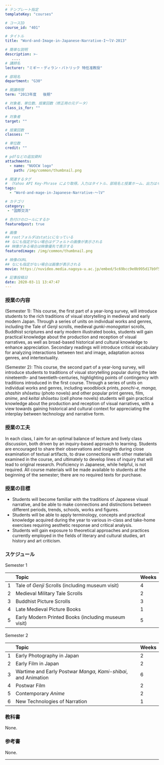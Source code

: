 ```yaml
---
# テンプレート指定
templateKey: "courses"

# コースID
course_id: "401"

# タイトル
title: "Word-and-Image-in-Japanese-Narrative-I〜lV-2013"

# 簡単な説明
description: >-
   ....
# 講師名
lecturer: "ミギー・ディラン・パトリック 特任准教授"

# 部局名
department: "G30"

# 開講時限
term: "2013年度	後期"

# 対象者、単位数、授業回数（修正用の元データ）
class_is_for: ""

# 対象者
target: ""

# 授業回数
classes: ""

# 単位数
credit: ""

# pdfなどの追加資料
attachments:
  - name: "NUOCW logo" 
    path: /img/common/thumbnail.png

# 関連するタグ
# （Yahoo API Key-Phrase により取得。入力はタイトル、部局名と授業ホーム、出力はキーフレーズ（tags））
tags:
  - "Word-and-mage-in-Japanese-Narrative-〜lV"

# カテゴリ
category:
 - "国際交流"

# 色付けのロールにするか
featuredpost: true

# 画像
## rootフォルダはstaticになっている
## なにも指定がない場合はデフォルトの画像が表示される
## 映像がある場合は映像優先で表示する
featuredimage: /img/common/thumbnail.png

# 映像のURL
## なにも指定がない場合は画像が表示される
movie: https://nuvideo.media.nagoya-u.ac.jp/embed/5c69bcc9e0b995d17b9f500c2e6fdbdceb3629c9

# 記事投稿日
date: 2020-03-11 13:47:47
---
```


### 授業の内容

(Semester 1): This course, the first part of a year-long survey, will introduce students to the rich traditions of visual storytelling in medieval and early modern Japan. Through a series of units on individual works and genres, including the Tale of _Genji_ scrolls, medieval _gunki-monogatari_ scrolls, Buddhist scriptures and early modern illustrated books, students will gain practical knowledge about the production and reception of visual narratives, as well as broad-based historical and cultural knowledge to enhance appreciation. Secondary readings will introduce critical vocabulary for analyzing interactions between text and image, adaptation across genres, and intertextuality.

(Semester 2): This course, the second part of a year-long survey, will introduce students to traditions of visual storytelling popular during the late nineteenth- and twentieth-centuries, highlighting points of contingency with traditions introduced in the first course. Through a series of units on individual works and genres, including woodblock prints, _ponchi-e, manga, shashin shōsetsu_ (photo novels) and other popular print genres, film, _anime_, and _keitai shōsetsu_ (cell phone novels) students will gain practical knowledge about the production and reception of visual narratives, with a view towards gaining historical and cultural context for appreciating the interplay between technology and narrative form.


### 授業の工夫

In each class, I aim for an optimal balance of lecture and lively class discussion, both driven by an inquiry-based approach to learning. Students are encouraged to share their observations and insights during close examination of textual artifacts, to draw connections with other materials examined in the course, and ultimately to develop lines of inquiry that will lead to original research. Proficiency in Japanese, while helpful, is not required. All course materials will be made available to students at the beginning of the semester; there are no required texts for purchase.





### 授業の目標

* Students will become familiar with the traditions of Japanese visual narrative, and be able to make connections and distinctions between different periods, trends, schools, works and figures.
* Students will be able to apply terminology, concepts and practical knowledge acquired during the year to various in-class and take-home exercises requiring aesthetic response and critical analysis.
* Students will gain exposure to theoretical approaches and practices currently employed in the fields of literary and cultural studies, art history and art criticism.

### スケジュール

Semester 1

|  | Topic                                              |  Weeks|
|-:|:--------------------------------------------------- |:-----|
|1 | Tale of _Genji_ Scrolls (including museum visit)    | 4 |
|2 | Medieval Military Tale Scrolls                      | 2 |
|3 | Buddhist Picture Scrolls                            | 3 |
|4 | Late Medieval Picture Books                         | 1 |
|5 | Early Modern Printed Books (including museum visit) | 5 |

Semester 2

|  | Topic                                                         | Weeks|
|-:|:------------------------------------------------------------- | -----|
|1 | Early Photography in Japan                                    | 2 |
|2 | Early Film in Japan                                           | 2 |
|3 | Wartime and Early Postwar _Manga, Kami-shibai_, and Animation | 6 |
|4 | Postwar Film                                                  | 2 |
|5 | Contemporary _Anime_                                          | 2 |
|6 | New Technologies of Narration                                 | 1 |

### 教科書

None.

### 参考書

None.


















-----